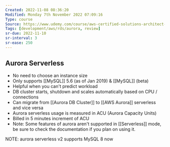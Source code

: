 ```yaml
---
Created: 2022-11-08 08:36:20
Modified: Monday 7th November 2022 07:09:16
Type: course
Source: https://www.udemy.com/course/aws-certified-solutions-architect-associate-saa-c01/?xref=E0Aed11STH4LPUQvCz0GJFABTmM=
Tags: [development/aws/rds/aurora, review]
sr-due: 2022-11-10
sr-interval: 3
sr-ease: 250
---
```


## Aurora Serverless

- No need to choose an instance size
- Only supports [[MySQL]] 5.6 (as of Jan 2019) & [[MySQL]] (beta)
- Helpful when you can't predict workload
- DB cluster starts, shutdown and scales automatically based on CPU / connections
- Can migrate from [[Aurora DB Cluster]] to [[AWS Aurora]] serverless and vice versa
- Aurora serverless usage is measured in ACU (Aurora Capacity Units)
- Billed in 5 minutes increment of ACU
- Note: Some features of aurora aren't supported in [[Serverless]] mode, be sure to check the documentation if you plan on using it.

NOTE: aurora serverless v2 supports MySQL 8 now
